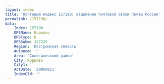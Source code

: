 ```yaml
---
layout: index
title: 'Почтовый индекс 157190: отделение почтовой связи Почты России'
permalink: /157190/
data:
    Index: 157190
    OPSName: Корцово
    OPSType: О
    OPSSubm: 157229
    Region: 'Костромская область'
    Autonom: ''
    Area: 'Солигаличский район'
    City: Корцово
    City1: ''
    ActDate: '20060811'
    IndexOld: ''
---
```

